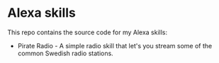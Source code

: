 # Alexa skills

This repo contains the source code for my Alexa skills:

- Pirate Radio - A simple radio skill that let's you stream some of the common Swedish radio stations.
